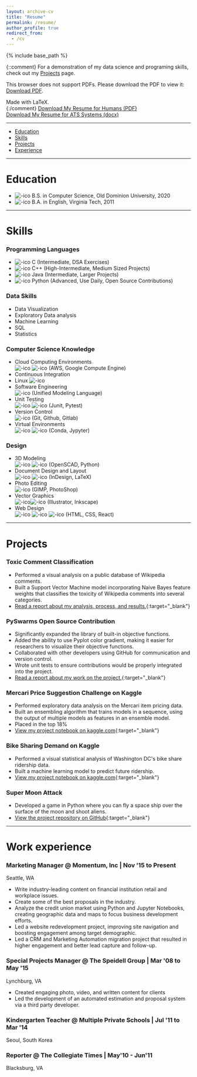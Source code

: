 ```yaml
---
layout: archive-cv
title: "Resume"
permalink: /resume/
author_profile: true
redirect_from:
  - /cv
---
```


{% include base_path %}

{::comment}
For a demonstration of my data science and programing skills, check out my [Projects](/projects/) page.

<object data="/images/resume/Jay_Speidell.pdf#pagemode=none" type="application/pdf" width="700px" height="910px" >
        <p>
            This browser does not support PDFs. Please download the PDF to view it: <a href="/images/resume/Jay_Speidell.pdf">Download PDF</a>.
        </p>

</object>

Made with LaTeX.  
{:/comment}
<a href="/images/resume/Jay_Speidell.pdf" target="_blank">Download My Resume for Humans (PDF)</a> <br />
<a href="/images/resume/Jay_Speidell_ATS.docx">Download My Resume for ATS Systems (docx)</a>

<hr>

* [Education](#education)<br />
* [Skills](#skills)<br />
* [Projects](#projects)<br />
* [Experience](#work-experience)<br />

<hr>

# Education

* ![-ico](\images\ico\odu.svg) B.S. in Computer Science, Old Dominion University, 2020
*  ![-ico](\images\ico\Virginia_Tech_Hokies_logo.svg) B.A. in English, Virginia Tech, 2011

<hr>

# Skills
### Programming Languages
* ![-ico](\images\ico\clang.svg) C (Intermediate, DSA Exercises)
* ![-ico](\images\ico\icons8-c++.svg) C++ (High-Intermediate, Medium Sized Projects)
* ![-ico](\images\ico\icons8-java.svg) Java (Intermediate, Larger Projects)
* ![-ico](\images\ico\icons8-python.svg) Python (Advanced, Use Daily, Open Source Contributions)

### Data Skills
* Data Visualization
* Exploratory Data analysis
* Machine Learning
* SQL
* Statistics

### Computer Science Knowledge
* Cloud Computing Environments <br /> ![-ico](\images\ico\Amazon_Web_Services_Logo.svg) ![-ico](\images\ico\gce.svg)
(AWS, Google Compute Engine)
* Continuous Integration
* Linux ![-ico](\images\ico\Tux.svg)
* Software Engineering <br /> ![-ico](\images\ico\UML_logo.svg) (Unified Modeling Language)
*  Unit Testing <br /> ![-ico](\images\ico\junit.png) ![-ico](\images\ico\pytest.webp)  (Junit, Pytest)
* Version Control <br /> ![-ico](\images\ico\Git-logo.svg)  (Git, Github, Gitlab)
*  Virtual Environments <br /> ![-ico](\images\ico\conda.svg) ![-ico](\images\ico\jupyter.svg) (Conda, Jypyter)

### Design
* 3D Modeling  <br /> ![-ico](\images\ico\Openscad_SVG.svg) ![-ico](\images\ico\icons8-python.svg) (OpenSCAD, Python)
* Document Design and Layout <br /> ![-ico](\images\ico\icons8-adobe-indesign.svg) ![-ico](\images\ico\LaTeX_logo.svg) (InDesign, LaTeX)
* Photo Editing  <br /> ![-ico](\images\ico\icons8-adobe-photoshop.svg) (GIMP, PhotoShop)
* Vector Graphics  <br /> ![-ico](\images\ico\icons8-adobe-illustrator.svg)![-ico](\images\ico\Inkscape-HIG-mental.svg) (Illustrator, Inkscape)
*  Web Design <br /> ![-ico](\images\ico\html5.svg) ![-ico](\images\ico\CSS3_logo_and_wordmark.svg) ![-ico](\images\ico\react.svg)  (HTML, CSS, React)

<hr>

# Projects

### Toxic Comment Classification
* Performed a visual analysis on a public database of Wikipedia comments.  
* Built a Support Vector Machine model incorporating Naive Bayes feature weights that classifies the toxicity of Wikipedia comments into several categories.
* [Read a report about my analysis, process, and results.](/portfolio/project1-toxic-comments/){:target="_blank"}

### PySwarms Open Source Contribution
* Significantly expanded the library of built-in objective functions.
* Added the ability to use Pyplot color gradient, making it easier for researchers to visualize their objective functions.
* Collaborated with other developers using GitHub for communication and version control.
* Wrote unit tests to ensure contributions would be properly integrated into the project.
* [Read a report about my work on the project.](/portfolio/project2-pyswarms/){:target="_blank"}

### Mercari Price Suggestion Challenge on Kaggle
* Performed exploratory data analysis on the Mercari item pricing data.
* Built an ensembling algorithm that trains models in a sequence, using the output of multiple models as features in an ensemble model.
* Placed in the top 18\%
* [View my project notebook on kaggle.com](https://www.kaggle.com/jayspeidell/predictions-as-features){:target="_blank"}

### Bike Sharing Demand on Kaggle
* Performed a visual statistical analysis of Washington DC's bike share ridership data.
* Built a machine learning model to predict future ridership.
* [View my project notebook on kaggle.com](https://www.kaggle.com/jayspeidell/visualizing-and-modeling-dc-bikeshare-ridership){:target="_blank"}

### Super Moon Attack
* Developed a game in Python where you can fly a space ship over the surface of the moon and shoot aliens.
* [View the project repository on GitHub](https://github.com/jayspeidell/super-moon-attack){:target="_blank"}

<hr>

# Work experience
### Marketing Manager @ Momentum, Inc \| Nov '15 to Present
Seattle, WA
* Write industry-leading content on financial institution retail and workplace issues.
* Create some of the best proposals in the industry.
* Analyze the credit union market using Python and Jupyter Notebooks, creating geographic data and maps to focus business development efforts.
* Led a website redevelopment project, improving site navigation and boosting engagement among target demographic.
* Led a CRM and Marketing Automation migration project that resulted in higher engagement and better lead capture and follow-up.

### Special Projects Manager @ The Speidell Group \| Mar '08 to May '15
Lynchburg, VA
* Created engaging photo, video, and written content for clients
* Led the development of an automated estimation and proposal system via a third party developer.

### Kindergarten Teacher @ Multiple Private Schools \| Jul '11 to Mar '14
Seoul, South Korea
### Reporter @ The Collegiate Times \| May'10 - Jun'11
Blacksburg, VA
